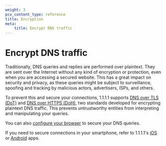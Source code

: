 ```yaml
---
weight: 3
pcx_content_type: reference
title: Encryption
meta:
    title: Encrypt DNS traffic
---
```


# Encrypt DNS traffic

Traditionally, DNS queries and replies are performed over plaintext. They are sent over the Internet without any kind of encryption or protection, even when you are accessing a secured website. This has a great impact on security and privacy, as these queries might be subject to surveillance, spoofing and tracking by malicious actors, advertisers, ISPs, and others.

To prevent this and secure your connections, 1.1.1.1 supports [DNS over TLS (DoT)](/1.1.1.1/encryption/dns-over-tls/) and [DNS over HTTPS (DoH)](/1.1.1.1/encryption/dns-over-https/), two standards developed for encrypting plaintext DNS traffic. This prevents untrustworthy entities from interpreting and manipulating your queries.

You can also [configure your browser](/1.1.1.1/encryption/dns-over-https/encrypted-dns-browsers/) to secure your DNS queries.

If you need to secure connections in your smartphone, refer to 1.1.1.1's [iOS](/1.1.1.1/setup/ios/) or [Android](/1.1.1.1/setup/android/) apps.